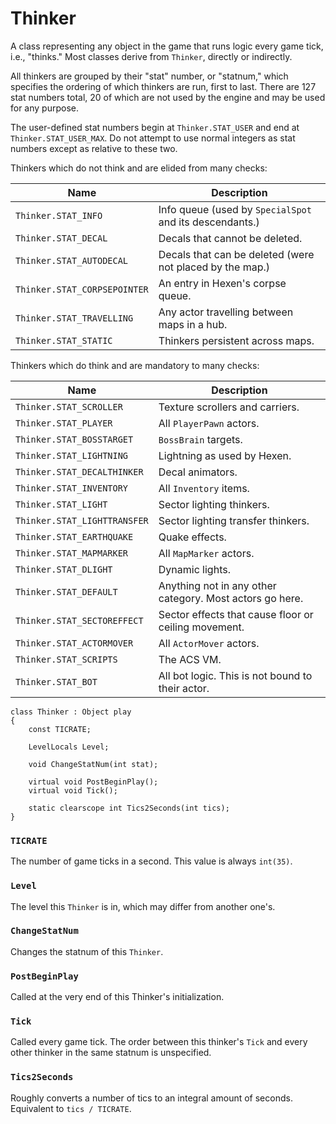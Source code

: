 # Thinker

A class representing any object in the game that runs logic every game tick,
i.e., "thinks." Most classes derive from `Thinker`, directly or indirectly.

All thinkers are grouped by their "stat" number, or "statnum," which specifies
the ordering of which thinkers are run, first to last. There are 127 stat
numbers total, 20 of which are not used by the engine and may be used for any
purpose.

The user-defined stat numbers begin at `Thinker.STAT_USER` and end at
`Thinker.STAT_USER_MAX`. Do not attempt to use normal integers as stat numbers
except as relative to these two.

<!--
	NOTE: These tables are not alphabetically organized as their ordering is
	      meaningful.
-->

Thinkers which do not think and are elided from many checks:

| Name                         | Description                                              |
| ----                         | -----------                                              |
| `Thinker.STAT_INFO`          | Info queue (used by `SpecialSpot` and its descendants.)  |
| `Thinker.STAT_DECAL`         | Decals that cannot be deleted.                           |
| `Thinker.STAT_AUTODECAL`     | Decals that can be deleted (were not placed by the map.) |
| `Thinker.STAT_CORPSEPOINTER` | An entry in Hexen's corpse queue.                        |
| `Thinker.STAT_TRAVELLING`    | Any actor travelling between maps in a hub.              |
| `Thinker.STAT_STATIC`        | Thinkers persistent across maps.                         |

Thinkers which do think and are mandatory to many checks:

| Name                         | Description                                              |
| ----                         | -----------                                              |
| `Thinker.STAT_SCROLLER`      | Texture scrollers and carriers.                          |
| `Thinker.STAT_PLAYER`        | All `PlayerPawn` actors.                                 |
| `Thinker.STAT_BOSSTARGET`    | `BossBrain` targets.                                     |
| `Thinker.STAT_LIGHTNING`     | Lightning as used by Hexen.                              |
| `Thinker.STAT_DECALTHINKER`  | Decal animators.                                         |
| `Thinker.STAT_INVENTORY`     | All `Inventory` items.                                   |
| `Thinker.STAT_LIGHT`         | Sector lighting thinkers.                                |
| `Thinker.STAT_LIGHTTRANSFER` | Sector lighting transfer thinkers.                       |
| `Thinker.STAT_EARTHQUAKE`    | Quake effects.                                           |
| `Thinker.STAT_MAPMARKER`     | All `MapMarker` actors.                                  |
| `Thinker.STAT_DLIGHT`        | Dynamic lights.                                          |
| `Thinker.STAT_DEFAULT`       | Anything not in any other category. Most actors go here. |
| `Thinker.STAT_SECTOREFFECT`  | Sector effects that cause floor or ceiling movement.     |
| `Thinker.STAT_ACTORMOVER`    | All `ActorMover` actors.                                 |
| `Thinker.STAT_SCRIPTS`       | The ACS VM.                                              |
| `Thinker.STAT_BOT`           | All bot logic. This is not bound to their actor.         |

```
class Thinker : Object play
{
	const TICRATE;

	LevelLocals Level;

	void ChangeStatNum(int stat);

	virtual void PostBeginPlay();
	virtual void Tick();

	static clearscope int Tics2Seconds(int tics);
}
```

### `TICRATE`

The number of game ticks in a second. This value is always `int(35)`.

### `Level`

The level this `Thinker` is in, which may differ from another one's.

### `ChangeStatNum`

Changes the statnum of this `Thinker`.

### `PostBeginPlay`

Called at the very end of this Thinker's initialization.

### `Tick`

Called every game tick. The order between this thinker's `Tick` and every other
thinker in the same statnum is unspecified.

### `Tics2Seconds`

Roughly converts a number of tics to an integral amount of seconds. Equivalent
to `tics / TICRATE`.

<!-- EOF -->
